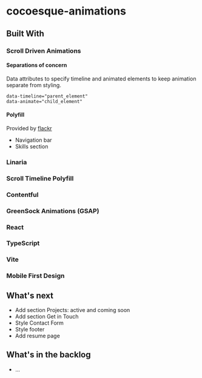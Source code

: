 # cocoesque-animations

## Built With

### Scroll Driven Animations

#### Separations of concern

Data attributes to specify timeline and animated elements to keep animation separate from styling.

```
data-timeline="parent_element"
data-animate="child_element"
```

#### Polyfill
Provided by [flackr](https://github.com/flackr/scroll-timeline)

- Navigation bar
- Skills section

### Linaria

### Scroll Timeline Polyfill

### Contentful

### GreenSock Animations (GSAP)

### React

### TypeScript

### Vite

### Mobile First Design

## What's next

- Add section Projects: active and coming soon
- Add section Get in Touch
- Style Contact Form
- Style footer
- Add resume page

## What's in the backlog
- ...
